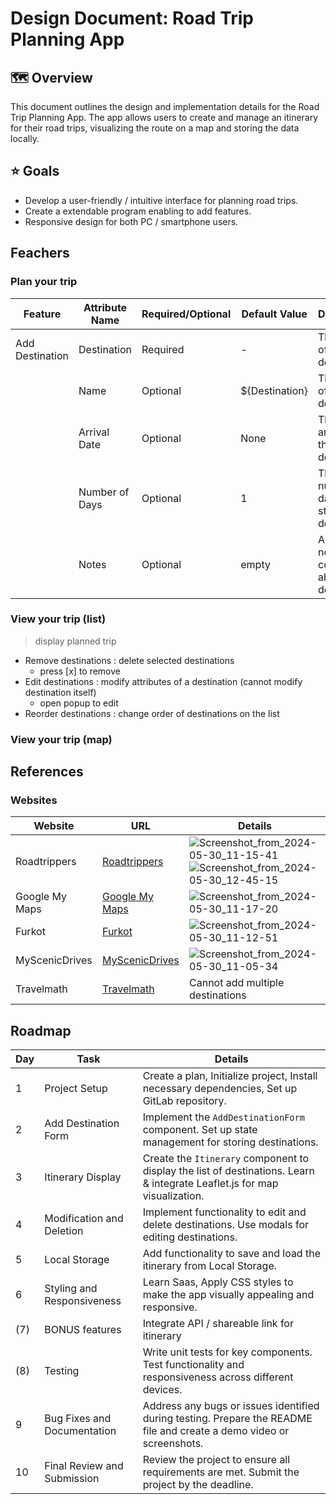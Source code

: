 # Design Document: Road Trip Planning App

## 🗺️ Overview
This document outlines the design and implementation details for the Road Trip Planning App. The app allows users to create and manage an itinerary for their road trips, visualizing the route on a map and storing the data locally.

## ⭐️ Goals
- Develop a user-friendly / intuitive interface for planning road trips.
- Create a extendable program enabling to add features.
- Responsive design for both PC / smartphone users.

## Feachers
### Plan your trip
  | Feature            | Attribute Name    | Required/Optional | Default Value | Description                                          |
  |--------------------|-------------------|-------------------|---------------|------------------------------------------------------|
  | Add Destination    | Destination       | Required          | -             | The name of the destination.                         |
  |                    | Name              | Optional          | ${Destination} | The name of the destination.                         |
  |                    | Arrival Date      | Optional          | None          | The date of arrival at the destination.              |
  |                    | Number of Days    | Optional          | 1             | The number of days to stay at the destination.       |
  |                    | Notes             | Optional          | empty         | Additional notes or comments about the destination.  |

### View your trip (list)
> display planned trip
- Remove destinations : delete selected destinations
  - press [x] to remove
- Edit destinations : modify attributes of a destination (cannot modify destination itself)
  - open popup to edit
- Reorder destinations : change order of destinations on the list

### View your trip (map)


## References

### Websites

| Website            | URL                                          | Details                                                                                                         |
|--------------------|----------------------------------------------|------------------------------------------------------------------------------------------------------------------|
| Roadtrippers       | [Roadtrippers](https://roadtrippers.com/)    | ![Screenshot_from_2024-05-30_11-15-41](/uploads/35c98fddb4335058f51b374c2ff0605f/Screenshot_from_2024-05-30_11-15-41.png) ![Screenshot_from_2024-05-30_12-45-15](/uploads/88161464c828b2577cb9aff6ccd47960/Screenshot_from_2024-05-30_12-45-15.png) |
| Google My Maps     | [Google My Maps](https://www.google.com/mymaps) | ![Screenshot_from_2024-05-30_11-17-20](/uploads/34b64bf8b89c6aee8c9632ae991fbdda/Screenshot_from_2024-05-30_11-17-20.png)   |
| Furkot             | [Furkot](https://trips.furkot.com/)          | ![Screenshot_from_2024-05-30_11-12-51](/uploads/54f233f29e3e5e52c46457f9b1d35947/Screenshot_from_2024-05-30_11-12-51.png) |
| MyScenicDrives     | [MyScenicDrives](https://www.myscenicdrives.com/) | ![Screenshot_from_2024-05-30_11-05-34](/uploads/0e721c16580e87699f4d5980f45e3a91/Screenshot_from_2024-05-30_11-05-34.png) |
| Travelmath         | [Travelmath](https://www.travelmath.com/)    | Cannot add multiple destinations |


## Roadmap

| Day    | Task                                          | Details                                                                                                     |
|--------|-----------------------------------------------|-----------------------------------------------------------------------------------------------------------------|
| 1  | Project Setup                                | Create a plan, Initialize project, Install necessary dependencies, Set up GitLab repository. |
| 2  | Add Destination Form                         | Implement the `AddDestinationForm` component. Set up state management for storing destinations.                |
| 3  | Itinerary Display                            | Create the `Itinerary` component to display the list of destinations. Learn & integrate Leaflet.js for map visualization. |
| 4  | Modification and Deletion                    | Implement functionality to edit and delete destinations. Use modals for editing destinations.                    |
| 5  | Local Storage                                | Add functionality to save and load the itinerary from Local Storage.                                            |
| 6  | Styling and Responsiveness                   | Learn Saas, Apply CSS styles to make the app visually appealing and responsive.                                              |
| (7) | BONUS features                                | Integrate API / shareable link for itinerary                                               |
| (8) | Testing                                       | Write unit tests for key components. Test functionality and responsiveness across different devices.            |
| 9  | Bug Fixes and Documentation                   | Address any bugs or issues identified during testing. Prepare the README file and create a demo video or screenshots. |
| 10 | Final Review and Submission                  | Review the project to ensure all requirements are met. Submit the project by the deadline.                        |
